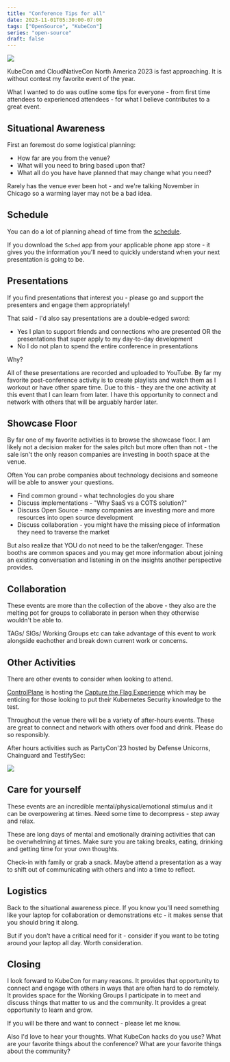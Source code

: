 ```yaml
---
title: "Conference Tips for all"
date: 2023-11-01T05:30:00-07:00
tags: ["OpenSource", "KubeCon"]
series: "open-source"
draft: false
---
```


![](https://content.bekindchooseviolence.com/kubecon23.jpeg)

KubeCon and CloudNativeCon North America 2023 is fast approaching. It is without contest my favorite event of the year. 

What I wanted to do was outline some tips for everyone - from first time attendees to experienced attendees - for what I believe contributes to a great event.

## Situational Awareness

First an foremost do some logistical planning:
- How far are you from the venue? 
- What will you need to bring based upon that? 
- What all do you have have planned that may change what you need?

Rarely has the venue ever been hot - and we're talking November in Chicago so a warming layer may not be a bad idea.

## Schedule

You can do a lot of planning ahead of time from the [schedule](https://events.linuxfoundation.org/kubecon-cloudnativecon-north-america/program/schedule/).

If you download the `Sched` app from your applicable phone app store - it gives you the information you'll need to quickly understand when your next presentation is going to be.

## Presentations

If you find presentations that interest you - please go and support the presenters and engage them appropriately! 

That said - I'd also say presentations are a double-edged sword:
- Yes I plan to support friends and connections who are presented OR the presentations that super apply to my day-to-day development
- No I do not plan to spend the entire conference in presentations

Why?

All of these presentations are recorded and uploaded to YouTube. By far my favorite post-conference activity is to create playlists and watch them as I workout or have other spare time. 
Due to this - they are the one activity at this event that I can learn from later. I have this opportunity to connect and network with others that will be arguably harder later.

## Showcase Floor
By far one of my favorite activities is to browse the showcase floor. I am likely not a decision maker for the sales pitch but more often than not - the sale isn't the only reason companies are investing in booth space at the venue. 

Often You can probe companies about technology decisions and someone will be able to answer your questions.

- Find common ground - what technologies do you share
- Discuss implementations - "Why SaaS vs a COTS solution?"
- Discuss Open Source - many companies are investing more and more resources into open source development
- Discuss collaboration - you might have the missing piece of information they need to traverse the market

But also realize that YOU do not need to be the talker/engager. These booths are common spaces and you may get more information about joining an existing conversation and listening in on the insights another perspective provides. 

## Collaboration
These events are more than the collection of the above - they also are the melting pot for groups to collaborate in person when they otherwise wouldn't be able to. 

TAGs/ SIGs/ Working Groups etc can take advantage of this event to work alongside eachother and break down current work or concerns.

## Other Activities
There are other events to consider when looking to attend.

[ControlPlane](https://control-plane.io/) is hosting the [Capture the Flag Experience](https://sched.co/1RJdG) which may be enticing for those looking to put their Kubernetes Security knowledge to the test.

Throughout the venue there will be a variety of after-hours events. These are great to connect and network with others over food and drink. Please do so responsibly.

After hours activities such as PartyCon'23 hosted by Defense Unicorns, Chainguard and TestifySec:

![](https://content.bekindchooseviolence.com/partycon23.jpeg)

## Care for yourself
These events are an incredible mental/physical/emotional stimulus and it can be overpowering at times. Need some time to decompress - step away and relax. 

These are long days of mental and emotionally draining activities that can be overwhelming at times. Make sure you are taking breaks, eating, drinking and getting time for your own thoughts. 

Check-in with family or grab a snack. Maybe attend a presentation as a way to shift out of communicating with others and into a time to reflect. 

## Logistics
Back to the situational awareness piece. If you know you'll need something like your laptop for collaboration or demonstrations etc - it makes sense that you should bring it along. 

But if you don't have a critical need for it - consider if you want to be toting around your laptop all day. Worth consideration. 

## Closing

I look forward to KubeCon for many reasons. It provides that opportunity to connect and engage with others in ways that are often hard to do remotely. It provides space for the Working Groups I participate in to meet and discuss things that matter to us and the community. It provides a great opportunity to learn and grow.

If you will be there and want to connect - please let me know.

Also I'd love to hear your thoughts. What KubeCon hacks do you use? What are your favorite things about the conference? What are your favorite things about the community?